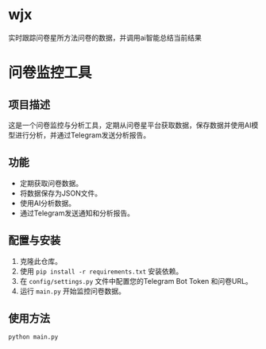 # wjx
实时跟踪问卷星所方法问卷的数据，并调用ai智能总结当前结果

# 问卷监控工具

## 项目描述

这是一个问卷监控与分析工具，定期从问卷星平台获取数据，保存数据并使用AI模型进行分析，并通过Telegram发送分析报告。

## 功能

- 定期获取问卷数据。
- 将数据保存为JSON文件。
- 使用AI分析数据。
- 通过Telegram发送通知和分析报告。

## 配置与安装

1. 克隆此仓库。
2. 使用 `pip install -r requirements.txt` 安装依赖。
3. 在 `config/settings.py` 文件中配置您的Telegram Bot Token 和问卷URL。
4. 运行 `main.py` 开始监控问卷数据。

## 使用方法

```bash
python main.py

